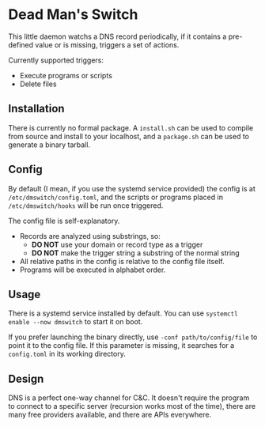 # Dead Man's Switch

This little daemon watchs a DNS record periodically, if it contains a pre-defined value or is missing, triggers a set of actions.

Currently supported triggers:
* Execute programs or scripts
* Delete files

## Installation

There is currently no formal package. A `install.sh` can be used to compile from source and install to your localhost, and a `package.sh` can be used to generate a binary tarball.

## Config

By default (I mean, if you use the systemd service provided) the config is at `/etc/dmswitch/config.toml`, and the scripts or programs placed in `/etc/dmswitch/hooks` will be run once triggered. 

The config file is self-explanatory. 

* Records are analyzed using substrings, so:
  * **DO NOT** use your domain or record type as a trigger
  * **DO NOT** make the trigger string a substring of the normal string
* All relative paths in the config is relative to the config file itself. 
* Programs will be executed in alphabet order. 

## Usage

There is a systemd service installed by default. You can use `systemctl enable --now dmswitch` to start it on boot.

If you prefer launching the binary directly, use `-conf path/to/config/file` to point it to the config file. If this parameter is missing, it searches for a `config.toml` in its working directory.

## Design

DNS is a perfect one-way channel for C&C. It doesn't require the program to connect to a specific server (recursion works most of the time), there are many free providers available, and there are APIs everywhere.
